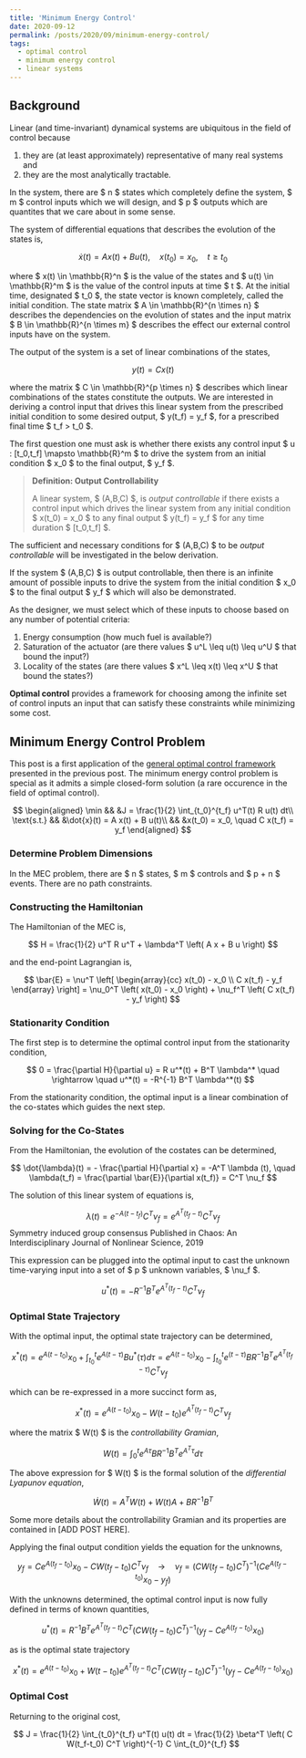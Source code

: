 ```yaml
---
title: 'Minimum Energy Control'
date: 2020-09-12
permalink: /posts/2020/09/minimum-energy-control/
tags:
  - optimal control
  - minimum energy control
  - linear systems
---
```


## Background

Linear (and time-invariant) dynamical systems are ubiquitous in the field of control because 

1. they are (at least approximately) representative of many real systems and
2. they are the most analytically tractable.

In the system, there are \$ n \$ states which completely define the system, \$ m \$ control inputs which we will design, and \$ p \$ outputs which are quantites that we care about in some sense.

The system of differential equations that describes the evolution of the states is,

$$
  \dot{x}(t) = A x(t) + B u(t), \quad x(t_0) = x_0, \quad t \geq t_0
$$

where \$ x(t) \in \mathbb{R}^n \$ is the value of the states and \$ u(t) \in \mathbb{R}^m \$ is the value of the control inputs at time \$ t \$.
At the initial time, designated \$ t_0 \$, the state vector is known completely, called the initial condition.
The state matrix \$ A \in \mathbb{R}^{n \times n} \$ describes the dependencies on the evolution of states and the input matrix \$ B \in \mathbb{R}^{n \times m} \$ describes the effect our external control inputs have on the system.

The output of the system is a set of linear combinations of the states,

$$
  y(t) = C x(t)
$$

where the matrix \$ C \in \mathbb{R}^{p \times n} \$ describes which linear combinations of the states constitute the outputs.
We are interested in deriving a control input that drives this linear system from the prescribed initial condition to some desired output, \$ y(t_f) = y_f \$, for a prescribed final time \$ t_f > t_0 \$.

The first question one must ask is whether there exists any control input \$ u : [t_0,t_f] \mapsto \mathbb{R}^m \$ to drive the system from an initial condition \$ x_0 \$ to the final output, \$ y_f \$.

> **Definition: Output Controllability**
>
> A linear system, \$ (A,B,C) \$, is _output controllable_ if there exists a control input which drives the linear system from any initial condition \$ x(t_0) = x_0 \$ to any final output \$ y(t_f) = y_f \$ for any time duration \$ [t_0,t_f] \$.

The sufficient and necessary conditions for \$ (A,B,C) \$ to be _output controllable_ will be investigated in the below derivation.

If the system \$ (A,B,C) \$ is output controllable, then there is an infinite amount of possible inputs to drive the system from the initial condition \$ x_0 \$ to the final output \$ y_f \$ which will also be demonstrated.

As the designer, we must select which of these inputs to choose based on any number of potential criteria:

1. Energy consumption (how much fuel is available?)
2. Saturation of the actuator (are there values \$ u^L \leq u(t) \leq u^U \$ that bound the input?)
3. Locality of the states (are there values \$ x^L \leq x(t) \leq x^U \$ that bound the states?)

**Optimal control** provides a framework for choosing among the infinite set of control inputs an input that can satisfy these constraints while minimizing some cost.

## Minimum Energy Control Problem

This post is a first application of the [general optimal control framework](/posts/2020/09/optimal-control-framework/) presented in the previous post.
The minimum energy control problem is special as it admits a simple closed-form solution (a rare occurence in the field of optimal control).

$$
  \begin{aligned}
    \min && &J = \frac{1}{2} \int_{t_0}^{t_f} u^T(t) R u(t) dt\\
    \text{s.t.} && &\dot{x}(t) = A x(t) + B u(t)\\
    && &x(t_0) = x_0, \quad C x(t_f) = y_f
  \end{aligned}
$$

### Determine Problem Dimensions

In the MEC problem, there are \$ n \$ states, \$ m \$ controls and \$ p + n \$ events. 
There are no path constraints.

### Constructing the Hamiltonian

The Hamiltonian of the MEC is,

$$
  H = \frac{1}{2} u^T R u^T + \lambda^T \left( A x + B u \right)
$$

and the end-point Lagrangian is,

$$
  \bar{E} = \nu^T \left[ \begin{array}{cc} x(t_0) - x_0 \\ C x(t_f) - y_f \end{array} \right] = \nu_0^T \left( x(t_0) - x_0 \right) + \nu_f^T \left( C x(t_f) - y_f \right)
$$

### Stationarity Condition

The first step is to determine the optimal control input from the stationarity condition,

$$
  0 = \frac{\partial H}{\partial u} = R u^*(t) + B^T \lambda^* \quad \rightarrow \quad u^*(t) = -R^{-1} B^T \lambda^*(t)
$$

From the stationarity condition, the optimal input is a linear combination of the co-states which guides the next step.

### Solving for the Co-States

From the Hamiltonian, the evolution of the costates can be determined,

$$
  \dot{\lambda}(t) = - \frac{\partial H}{\partial x} = -A^T \lambda (t), \quad \lambda(t_f) = \frac{\partial \bar{E}}{\partial x(t_f)} = C^T \nu_f
$$

The solution of this linear system of equations is,

$$
  \lambda(t) = e^{-A(t-t_f)} C^T \nu_f = e^{A^T(t_f-t)} C^T \nu_f
$$Symmetry induced group consensus
Published in Chaos: An Interdisciplinary Journal of Nonlinear Science, 2019



This expression can be plugged into the optimal input to cast the unknown time-varying input into a set of \$ p \$ unknown variables, \$ \nu_f \$.

$$
  u^*(t) = -R^{-1} B^T e^{A^T(t_f-t)} C^T \nu_f
$$

### Optimal State Trajectory

With the optimal input, the optimal state trajectory can be determined,

$$
  x^*(t) = e^{A(t-t_0)} x_0 + \int_{t_0}^t e^{A (t-\tau)} B u^*(\tau) d\tau = e^{A(t-t_0)} x_0 - \int_{t_0}^t e^{(t-\tau)} BR^{-1}B^T e^{A^T(t_f-\tau)} C^T \nu_f
$$

which can be re-expressed in a more succinct form as,

$$
  x^*(t) = e^{A(t-t_0)} x_0 - W(t-t_0) e^{A^T(t_f-t)} C^T \nu_f
$$

where the matrix \$ W(t) \$ is the _controllability Gramian_,

$$
  W(t) = \int_0^t e^{A \tau} BR^{-1} B^T e^{A^T \tau} d\tau
$$

The above expression for \$ W(t) \$ is the formal solution of the _differential Lyapunov equation_,

$$
  \dot{W}(t) = A^T W(t) + W(t) A + BR^{-1}B^T
$$

Some more details about the controllability Gramian and its properties are contained in [ADD POST HERE].

Applying the final output condition yields the equation for the unknowns,

$$
  y_f = C e^{A(t_f-t_0)} x_0 - C W(t_f-t_0) C^T \nu_f \quad \rightarrow \quad \nu_f = \left(C W(t_f-t_0) C^T \right)^{-1} \left( C e^{A(t_f-t_0)} x_0 - y_f \right)
$$

With the unknowns determined, the optimal control input is now fully defined in terms of known quantities,

$$
  u^*(t) = R^{-1} B^T e^{A^T(t_f-t)} C^T \left( C W(t_f-t_0) C^T \right)^{-1} \left( y_f - C e^{A(t_f-t_0)} x_0 \right)
$$

as is the optimal state trajectory

$$
  x^*(t) = e^{A(t-t_0)} x_0 + W(t-t_0) e^{A^T(t_f-t)} C^T \left( C W(t_f-t_0) C^T \right)^{-1} \left( y_f - C e^{A(t_f-t_0)} x_0 \right)
$$

### Optimal Cost

Returning to the original cost,

$$
  J = \frac{1}{2} \int_{t_0}^{t_f} u^T(t) u(t) dt = \frac{1}{2} \beta^T \left( C W(t_f-t_0) C^T \right)^{-1} C \int_{t_0}^{t_f} 
$$
